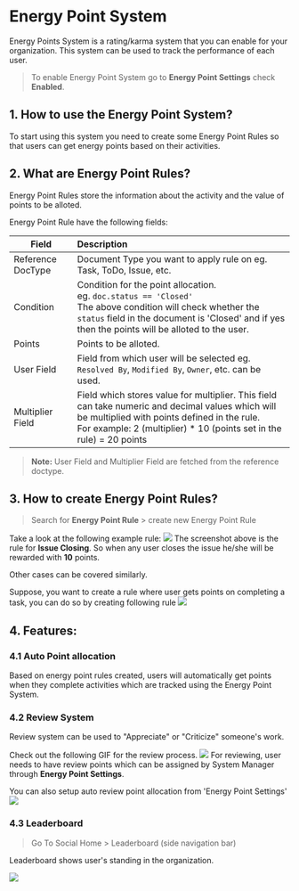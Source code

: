 <!-- add-breadcrumbs -->

# Energy Point System
Energy Points System is a rating/karma system that you can enable for your organization. This system can be used to track the performance of each user.

> To enable Energy Point System go to **Energy Point Settings**
 > check **Enabled**.


## 1. How to use the Energy Point System?
To start using this system you need to create some Energy Point Rules so that users can get energy points based on their activities.

## 2. What are Energy Point Rules?
Energy Point Rules store the information about the activity and the value of points to be alloted.

Energy Point Rule have the following fields:

| Field        | Description  |
| ------------- |:-------------|
| Reference DocType| Document Type you want to apply rule on eg. Task, ToDo, Issue, etc. |
| Condition| Condition for the point allocation. <br>eg. `doc.status == 'Closed'`<br>The above condition will check whether the `status` field in the document is 'Closed' and if yes then the points will be alloted to the user.       |
| Points | Points to be alloted.|
| User Field | Field from which user will be selected eg. `Resolved By`, `Modified By`, `Owner`, etc. can be used.      |
| Multiplier Field | Field which stores value for multiplier. This field can take numeric and decimal values which will be multiplied with points defined in the rule. <br> For example: 2 (multiplier) * 10 (points set in the rule) = 20 points     |

> **Note:** User Field and Multiplier Field are fetched from the reference doctype.

## 3. How to create Energy Point Rules?

> Search for **Energy Point Rule** > create new Energy Point Rule

Take a look at the following example rule:
<img class="screenshot" src="/docs/assets/img/energy-point-system/issue-closed-rule.png">
The screenshot above is the rule for **Issue Closing**.
So when any user closes the issue he/she will be rewarded with **10** points.

Other cases can be covered similarly.

Suppose, you want to create a rule where user gets points on completing a task,
you can do so by creating following rule
<img class="screenshot" src="/docs/assets/img/energy-point-system/task-complete-rule.png">


## 4. Features:

### 4.1 Auto Point allocation
Based on energy point rules created, users will automatically get points when they complete activities which are tracked using the Energy Point System.

### 4.2 Review System
Review system can be used to "Appreciate" or "Criticize" someone's work.

Check out the following GIF for the review process.
<img class="screenshot" src="/docs/assets/img/energy-point-system/review-system.gif">
For reviewing, user needs to have review points which can be assigned by System Manager through **Energy Point Settings**.

You can also setup auto review point allocation from 'Energy Point Settings'
<img class="screenshot" src="/docs/assets/img/energy-point-system/auto-review-point-allocation.png">

### 4.3 Leaderboard
> Go To Social Home > Leaderboard (side navigation bar)

Leaderboard shows user's standing in the organization.

<img class="screenshot" src="/docs/assets/img/energy-point-system/leaderboard.png">
